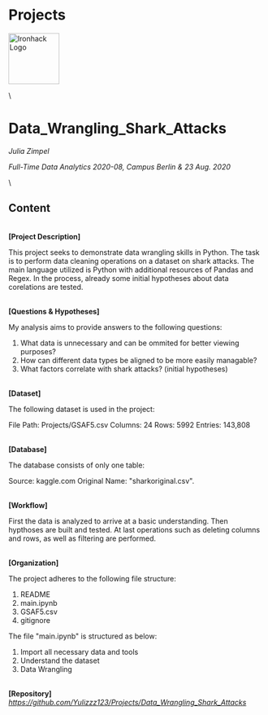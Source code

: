 # Projects

<img src="https://bit.ly/2VnXWr2" alt="Ironhack Logo" width="100"/>

\
# Data_Wrangling_Shark_Attacks

*Julia Zimpel*

*Full-Time Data Analytics 2020-08, Campus Berlin & 23 Aug. 2020*

\
## Content

\
**[Project Description]**

This project seeks to demonstrate data wrangling skills in Python. The task is to perform data cleaning operations on a dataset on shark attacks. The main language utilized is Python with additional resources of Pandas and Regex. In the process, already some initial hypotheses about data corelations are tested.

\
**[Questions & Hypotheses]** 

My analysis aims to provide answers to the following questions:

1. What data is unnecessary and can be ommited for better viewing purposes?
2. How can different data types be aligned to be more easily managable? 
3. What factors correlate with shark attacks? (initial hypotheses)

\
**[Dataset]**

The following dataset is used in the project:

File Path: Projects/GSAF5.csv
Columns: 24
Rows: 5992
Entries: 143,808

\
**[Database]**

The database consists of only one table:

Source: kaggle.com
Original Name: "sharkoriginal.csv". 

\
**[Workflow]**

First the data is analyzed to arrive at a basic understanding.
Then hypthoses are built and tested.
At last operations such as deleting columns and rows, as well as filtering are performed. 

\
**[Organization]**

The project adheres to the following file structure:

1. README
2. main.ipynb
3. GSAF5.csv
4. gitignore

The file "main.ipynb" is structured as below:

1. Import all necessary data and tools
2. Understand the dataset
3. Data Wrangling

\
**[Repository]**
*https://github.com/Yulizzz123/Projects/Data_Wrangling_Shark_Attacks*  

